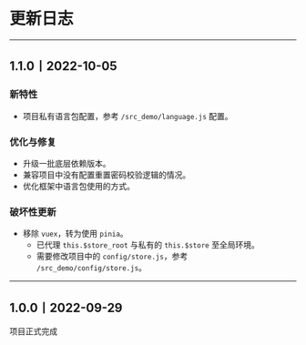 # 更新日志

---

## 1.1.0丨2022-10-05

### 新特性

- 项目私有语言包配置，参考 `/src_demo/language.js` 配置。

### 优化与修复

- 升级一批底层依赖版本。
- 兼容项目中没有配置重置密码校验逻辑的情况。
- 优化框架中语言包使用的方式。

### 破坏性更新

- 移除 `vuex`，转为使用 `pinia`。
  - 已代理 `this.$store_root` 与私有的 `this.$store` 至全局环境。
  - 需要修改项目中的 `config/store.js`，参考 `/src_demo/config/store.js`。

---

## 1.0.0丨2022-09-29

项目正式完成
